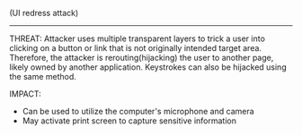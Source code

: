 (UI redress attack)
___
THREAT:
Attacker uses multiple transparent layers to trick a user into clicking on a button or link that is not originally intended target area. Therefore, the attacker is rerouting(hijacking) the user to another page, likely owned by another application. Keystrokes can also be hijacked using the same method.

IMPACT:
- Can be used to utilize the computer's microphone and camera
- May activate print screen to capture sensitive information